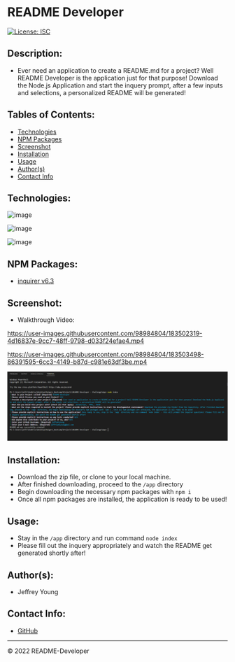 # README Developer
[![License: ISC](https://img.shields.io/badge/License-ISC-blue.svg)](https://opensource.org/licenses/ISC)

## Description:
* Ever need an application to create a README.md for a project? Well README Developer is the application just for that purpose! Download the Node.js Application and start the inquery prompt, after a few inputs and selections, a personalized README will be generated!

## Tables of Contents:
* [Technologies](#technologies)
* [NPM Packages](#npm-packages)
* [Screenshot](#screenshot)
* [Installation](#installation)
* [Usage](#usage)
* [Author(s)](#authors)
* [Contact Info](#contact-info)

## Technologies:
![image](https://img.shields.io/badge/HTML5-E34F26?style=for-the-badge&logo=html5&logoColor=white)

![image](https://img.shields.io/badge/JavaScript-323330?style=for-the-badge&logo=javascript&logoColor=F7DF1E)

![image](https://img.shields.io/badge/Node.js-339933?style=for-the-badge&logo=nodedotjs&logoColor=white) 

## NPM Packages:

* [inquirer v6.3](https://www.npmjs.com/package/inquirer)

## Screenshot:
* Walkthrough Video:


https://user-images.githubusercontent.com/98984804/183502319-4d16837e-9cc7-48ff-9798-d033f24efae4.mp4





https://user-images.githubusercontent.com/98984804/183503498-86391595-6cc3-4149-b87d-c981e63df3be.mp4





![This is the inquery prompt and various answers for the README-Developer Application](./assets/terminal%20screenshot.PNG)


## Installation:
* Download the zip file, or clone to your local machine.
* After finished downloading, proceed to the `/app` directory
* Begin downloading the necessary npm packages with `npm i`
* Once all npm packages are installed, the application is ready to be used!


## Usage:
* Stay in the `/app` directory and run command `node index`
* Please fill out the inquery appropriately and watch the README get generated shortly after!

## Author(s):
* Jeffrey Young

## Contact Info:
* [GitHub](https://github.com/jeffymiyoung)

---
© 2022 README-Developer
